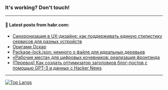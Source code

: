 ### It's working? Don't touch!

---
<!--
#### 🛠️ Technical stack:

![C++](https://img.shields.io/badge/C++-informational?logo=c%2B%2B&style=flat&logoColor=white&color=9C033A)
![Java](https://img.shields.io/badge/Java-informational?logo=java&style=flat&logoColor=white&color=007396)
![Kotlin](https://img.shields.io/badge/Kotlin-informational?logo=Kotlin&style=flat&logoColor=white&color=0095D5)
![JS](https://img.shields.io/badge/JS-informational?logo=javaScript&style=flat&logoColor=black&color=F7Df1E) <br>
![HTML5](https://img.shields.io/badge/HTML5-informational?logo=html5&style=flat&logoColor=white&color=E34F26)
![CSS3](https://img.shields.io/badge/CSS3-informational?logo=css3&style=flat&logoColor=white&color=157286)
![Sass](https://img.shields.io/badge/Saas-informational?logo=sass&style=flat&logoColor=white&color=hotpink)
![PHP](https://img.shields.io/badge/PHP-informational?logo=php&style=flat&logoColor=white&color=777BB4) <br>
![WebPAck](https://img.shields.io/badge/WebPack-informational?logo=webPack&style=flat&logoColor=white&color=FF6F00)
![Bootstrap](https://img.shields.io/badge/Bootstrap-informational?logo=Bootstrap&style=flat&logoColor=white&color=7952B3)
![MySQL](https://img.shields.io/badge/MySQL-informational?logo=MySQL&style=flat&logoColor=white&color=00f) <br>
![NodeJS](https://img.shields.io/badge/NodeJS-informational?logo=node.js&style=flat&logoColor=white&color=43853D)
![Spring](https://img.shields.io/badge/Spring-informational?logo=Spring&style=flat&logoColor=white&color=0A9EDC)
![Angular](https://img.shields.io/badge/Vue-informational?logo=vue.js&style=flat&logoColor=white&color=red)
![Git](https://img.shields.io/badge/Git-informational?logo=git&style=flat&logoColor=white&color=darkorange)

___
-->

#### 💬 Latest posts from habr.com:

<!-- BLOG-POST-LIST:START -->
- [Синхронизация в UX-дизайне: как поддерживать единую стилистику сервисов для разных устройств](https://habr.com/ru/post/695338/?utm_source=habrahabr&utm_medium=rss&utm_campaign=695338)
- [Оригами Оскар](https://habr.com/ru/post/695334/?utm_source=habrahabr&utm_medium=rss&utm_campaign=695334)
- [Package-lock.json: немного о файле для идеальных деревьев](https://habr.com/ru/post/680316/?utm_source=habrahabr&utm_medium=rss&utm_campaign=680316)
- [«Рабочие места» для цифровых кочевников: реализация фронтэнда](https://habr.com/ru/post/695200/?utm_source=habrahabr&utm_medium=rss&utm_campaign=695200)
- [[Перевод] Как создать оптимизатор заголовков блог-постов с помощью GPT-3 и данных с Hacker News](https://habr.com/ru/post/695228/?utm_source=habrahabr&utm_medium=rss&utm_campaign=695228)
<!-- BLOG-POST-LIST:END -->

---

[![Top Langs](https://github-readme-stats.vercel.app/api/top-langs/?username=zloylis&layout=compact&hide_border=true&theme=dracula)](https://github.com/zloylis)
